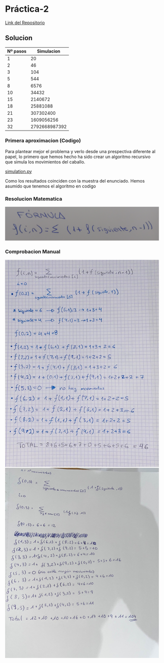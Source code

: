 # Práctica-2

[Link del Repositorio](https://github.com/flavi13/Pr-ctica-2.git)


## Solucion

| Nº pasos | Simulacion        |
|----------|-------------------|
| 1        | 20                |
| 2        | 46                |
| 3        | 104               |
| 5        | 544               |
| 8        | 6576              |
| 10       | 34432             |
| 15       | 2140672           |
| 18       | 25881088          |
| 21       | 307302400         |
| 23       | 1609056256        |
| 32       | 2792668987392     |


### Primera aproximacion (Codigo)
Para plantear mejor el problema y verlo desde una prespectiva diferente al papel, lo primero que hemos hecho ha sido crear un algoritmo recursivo que simula los movimientos del caballo.

[simulation.py](codigo/simulation.py)

Como los resultados coinciden con la muestra del enunciado. Hemos asumido que tenemos el algoritmo en codigo

### Resolucion Matematica

![formula](/imagenes/formula.jpg)


### Comprobacion Manual

![Comprobacion 2](imagenes/c1.jpg)
![Comprobacion 3](imagenes/c2.jpg)